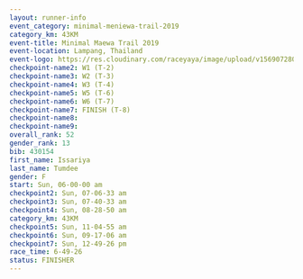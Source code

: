 ```yaml
---
layout: runner-info 
event_category: minimal-meniewa-trail-2019 
category_km: 43KM
event-title: Minimal Maewa Trail 2019 
event-location: Lampang, Thailand 
event-logo: https://res.cloudinary.com/raceyaya/image/upload/v1569072805/logo/minimal-trail_ktnvsp.jpg 
checkpoint-name2: W1 (T-2) 
checkpoint-name3: W2 (T-3) 
checkpoint-name4: W3 (T-4) 
checkpoint-name5: W5 (T-6) 
checkpoint-name6: W6 (T-7) 
checkpoint-name7: FINISH (T-8) 
checkpoint-name8: 
checkpoint-name9: 
overall_rank: 52
gender_rank: 13
bib: 430154
first_name: Issariya
last_name: Tumdee
gender: F
start: Sun, 06-00-00 am
checkpoint2: Sun, 07-06-33 am
checkpoint3: Sun, 07-40-33 am
checkpoint4: Sun, 08-28-50 am
category_km: 43KM
checkpoint5: Sun, 11-04-55 am
checkpoint6: Sun, 09-17-06 am
checkpoint7: Sun, 12-49-26 pm
race_time: 6-49-26
status: FINISHER
---
```

